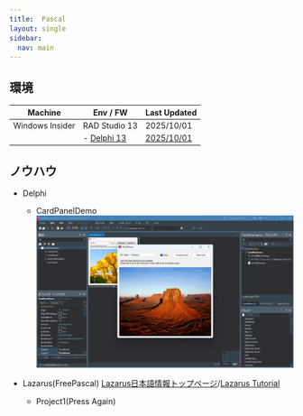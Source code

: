 ```yaml
---
title:  Pascal
layout: single
sidebar:
  nav: main
---
```


##  環境
  |Machine        |Env / FW               |Last Updated
  |---------------|-----------------------|----------
  |Windows Insider|RAD Studio 13          |2025/10/01
  |               |- [Delphi 13](#Delphi) |[2025/10/01](https://www.embarcadero.com/jp/products/delphi)

##  ノウハウ

- Delphi<a id="Delphi"></a>
  - CardPanelDemo
    ![CardPanelDemo 64bit](/images/pascal/20251001_Delphi13.png)

- Lazarus(FreePascal) [Lazarus日本語情報トップページ](https://ja.osdn.net/projects/sfnet_lazarus/)/[Lazarus Tutorial](https://wiki.freepascal.org/Lazarus_Tutorial/ja)
  - Project1(Press Again)
